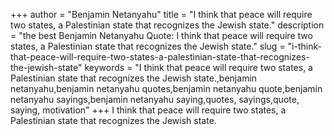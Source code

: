 +++
author = "Benjamin Netanyahu"
title = "I think that peace will require two states, a Palestinian state that recognizes the Jewish state."
description = "the best Benjamin Netanyahu Quote: I think that peace will require two states, a Palestinian state that recognizes the Jewish state."
slug = "i-think-that-peace-will-require-two-states-a-palestinian-state-that-recognizes-the-jewish-state"
keywords = "I think that peace will require two states, a Palestinian state that recognizes the Jewish state.,benjamin netanyahu,benjamin netanyahu quotes,benjamin netanyahu quote,benjamin netanyahu sayings,benjamin netanyahu saying,quotes, sayings,quote, saying, motivation"
+++
I think that peace will require two states, a Palestinian state that recognizes the Jewish state.
